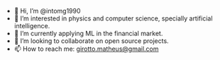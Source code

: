 - 👋 Hi, I’m @intomg1990
- 👀 I’m interested in physics and computer science, specially artificial intelligence.
- 🌱 I’m currently applying ML in the financial market.
- 💞️ I’m looking to collaborate on open source projects.
- 📫 How to reach me: girotto.matheus@gmail.com

<!---
intomg1990/intomg1990 is a ✨ special ✨ repository because its `README.md` (this file) appears on your GitHub profile.
You can click the Preview link to take a look at your changes.
--->
